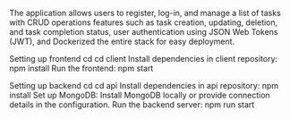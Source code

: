 The application allows users to register, log-in, and manage a list of tasks with CRUD operations features such as task creation, updating, deletion, and task completion status, user authentication using  JSON Web Tokens (JWT), and Dockerized the entire stack for easy deployment. 

Setting up frontend
cd <repository-directory>
cd client
Install dependencies in client repository: npm install
Run the frontend: npm start

Setting up backend
cd <repository-directory>
cd api
Install dependencies in api repository: npm install
Set up MongoDB:
Install MongoDB locally or provide connection details in the configuration.
Run the backend server:  npm run start
